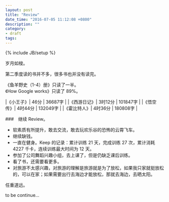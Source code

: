 ```yaml
---
layout: post
title: "Review"
date_time: "2016-07-05 11:12:08 +0800"
description: ""
category:
- draft
tags:
---
```

{% include JB/setup %}

岁月如梭。

第二季度读的书并不多，很多书也并没有读完。

《鱼羊野史（1-4）册》只读了一半。  
《How Google works》只读了 89%。

|《小王子》| 46分 | 36687字 |
|《西游日记》| 3时12分 | 101847字 |
|《悟空传》| 4时44分 | 132049字 |
|《霍比特人》| 4时36分 | 180808字 |

###　继续 Review。

- 软素质有所提升，敢去交流，敢去玩欢乐谷的恐怖的云霄飞车。
- 继续缺钱。
- 一直在健身。Keep 的记录：累计训练 21 天，完成训练 27 次，累计消耗 4227 千卡，连续训练最大时间为 12 天。
- 参加了公司舞蹈兴趣小组，去上课了，但是仍缺乏课后训练。
- 看了书，还需要看更多。
- 对旅游不太感兴趣，对旅游的理解是旅游就是为了放松，如果我只家就挺放松的，可以在家；如果需要出行去海边才能放松，那就去海边，去晒太阳。

任重道远。

to be continue...
